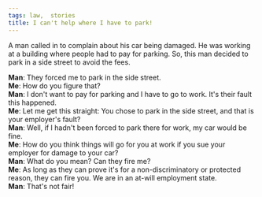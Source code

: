 ```yaml
---
tags: law,  stories
title: I can't help where I have to park!
---
```


<p>A man called in to complain about his car being damaged. He was working at a building where people had to pay for parking. So, this man decided to park in a side street to avoid the fees.</p>

**Man**: They forced me to park in the side street.<br />
**Me**: How do you figure that?<br />
**Man**: I don't want to pay for parking and I have to go to work. It's their fault this happened.<br />
**Me**: Let me get this straight: You chose to park in the side street, and that is your employer's fault?<br />
**Man**: Well, if I hadn't been forced to park there for work, my car would be fine.<br />
**Me**: How do you think things will go for you at work if you sue your employer for damage to your car?<br />
**Man**: What do you mean? Can they fire me?<br />
**Me**: As long as they can prove it's for a non-discriminatory or protected reason, they can fire you. We are in an at-will employment state.<br />
**Man**: That's not fair!
